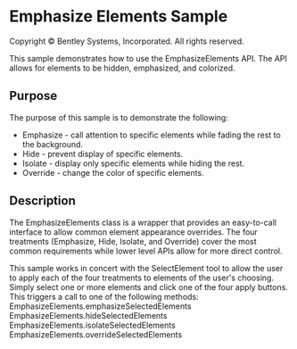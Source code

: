 # Emphasize Elements Sample

Copyright © Bentley Systems, Incorporated. All rights reserved.

This sample demonstrates how to use the EmphasizeElements API.  The API allows for elements to be hidden, emphasized, and colorized.

## Purpose

The purpose of this sample is to demonstrate the following:

- Emphasize - call attention to specific elements while fading the rest to the background.
- Hide - prevent display of specific elements.
- Isolate - display only specific elements while hiding the rest.
- Override - change the color of specific elements.

## Description

The EmphasizeElements class is a wrapper that provides an easy-to-call interface to allow common element appearance overrides.  The four treatments (Emphasize, Hide, Isolate, and Override) cover the most common requirements while lower level APIs allow for more direct control.

This sample works in concert with the SelectElement tool to allow the user to apply each of the four treatments to elements of the user's choosing.  Simply select one or more elements and click one of the four apply buttons.  This triggers a call to one of the following methods:
  EmphasizeElements.emphasizeSelectedElements
  EmphasizeElements.hideSelectedElements
  EmphasizeElements.isolateSelectedElements
  EmphasizeElements.overrideSelectedElements
